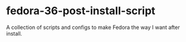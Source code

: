 # fedora-36-post-install-script
A collection of scripts and configs to make Fedora the way I want after install.
